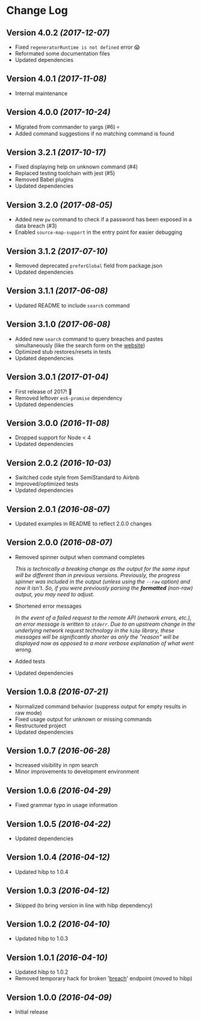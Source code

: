 # Change Log

## Version 4.0.2 _(2017-12-07)_

* Fixed `regeneratorRuntime is not defined` error :scream:
* Reformated some documentation files
* Updated dependencies

## Version 4.0.1 _(2017-11-08)_

* Internal maintenance

## Version 4.0.0 _(2017-10-24)_

* Migrated from commander to yargs (#6) :skull:
* Added command suggestions if no matching command is found

## Version 3.2.1 _(2017-10-17)_

* Fixed displaying help on unknown command (#4)
* Replaced testing toolchain with jest (#5)
* Removed Babel plugins
* Updated dependencies

## Version 3.2.0 _(2017-08-05)_

* Added new `pw` command to check if a password has been exposed in a data
  breach (#3)
* Enabled `source-map-support` in the entry point for easier debugging

## Version 3.1.2 _(2017-07-10)_

* Removed deprecated `preferGlobal` field from package.json
* Updated dependencies

## Version 3.1.1 _(2017-06-08)_

* Updated README to include `search` command

## Version 3.1.0 _(2017-06-08)_

* Added new `search` command to query breaches and pastes simultaneously (like
  the search form on the [website][haveibeenpwned])
* Optimized stub restores/resets in tests
* Updated dependencies

## Version 3.0.1 _(2017-01-04)_

* First release of 2017! :tada:
* Removed leftover `es6-promise` dependency
* Updated dependencies

## Version 3.0.0 _(2016-11-08)_

* Dropped support for Node < 4
* Updated dependencies

## Version 2.0.2 _(2016-10-03)_

* Switched code style from SemiStandard to Airbnb
* Improved/optimized tests
* Updated dependencies

## Version 2.0.1 _(2016-08-07)_

* Updated examples in README to reflect 2.0.0 changes

## Version 2.0.0 _(2016-08-07)_

* Removed spinner output when command completes

  _This is technically a breaking change as the output for the same input will
  be different than in previous versions. Previously, the progress spinner was
  included in the output (unless using the `--raw` option) and now it isn't. So,
  if you were previously parsing the **formatted** (non-raw) output, you may
  need to adjust._

* Shortened error messages

  _In the event of a failed request to the remote API (network errors, etc.), an
  error message is written to `stderr`. Due to an upstream change in the
  underlying network request technology in the `hibp` library, these messages
  will be significantly shorter as only the "reason" will be displayed now as
  opposed to a more verbose explanation of what went wrong._

* Added tests
* Updated dependencies

## Version 1.0.8 _(2016-07-21)_

* Normalized command behavior (suppress output for empty results in raw mode)
* Fixed usage output for unknown or missing commands
* Restructured project
* Updated dependencies

## Version 1.0.7 _(2016-06-28)_

* Increased visibility in npm search
* Minor improvements to development environment

## Version 1.0.6 _(2016-04-29)_

* Fixed grammar typo in usage information

## Version 1.0.5 _(2016-04-22)_

* Updated dependencies

## Version 1.0.4 _(2016-04-12)_

* Updated hibp to 1.0.4

## Version 1.0.3 _(2016-04-12)_

* Skipped (to bring version in line with hibp dependency)

## Version 1.0.2 _(2016-04-10)_

* Updated hibp to 1.0.3

## Version 1.0.1 _(2016-04-10)_

* Updated hibp to 1.0.2
* Removed temporary hack for broken '[breach][singlebreach]' endpoint (moved to
  hibp)

## Version 1.0.0 _(2016-04-09)_

* Initial release

[haveibeenpwned]: https://haveibeenpwned.com
[singlebreach]: https://haveibeenpwned.com/API/v2#SingleBreach
